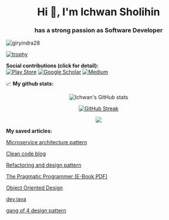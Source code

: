 <h1 align="center">Hi 👋, I'm Ichwan Sholihin</h1>
<h3 align="center">has a strong passion as Software Developer</h3>
<p align="left"> <img src="https://komarev.com/ghpvc/?username=giryindra28&label=Profile%20views&color=0e75b6&style=flat" alt="giryindra28" /> </p>

[![trophy](https://github-profile-trophy.vercel.app/?username=giryindra28&theme=radical)](https://github.com/ryo-ma/github-profile-trophy)

**Social contributions (click for detail):**  
[![Play Store](https://img.shields.io/badge/Google_Play-414141?style=for-the-badge&logo=google-play&logoColor=white)](https://play.google.com/store/apps/developer?id=Rohis+Natar+Dev&hl=en-ID)
[![Google Scholar](https://img.shields.io/badge/Google_Scholar-4285F4?style=for-the-badge&logo=google-scholar&logoColor=white)](https://scholar.google.com/citations?hl=en&user=Miy2UecAAAAJ)
[![Medium](https://img.shields.io/badge/Medium-12100E?style=for-the-badge&logo=medium&logoColor=white)](https://ichwansholihin.medium.com/)

📈 **My github stats:**  
<div align="center">

![Ichwan's GitHub stats](https://github-readme-stats.vercel.app/api?username=ichwansh03&show_icons=true&theme=tokyonight)

[![GitHub Streak](https://streak-stats.demolab.com/?user=ichwansh03&theme=tokyonight)](https://git.io/streak-stats)

![](https://github-profile-summary-cards.vercel.app/api/cards/profile-details?username=ichwansh03&theme=2077)
</div>

**My saved articles:**

[Microservice architecture pattern](https://microservices.io/patterns/microservices.html)

[Clean code blog](https://blog.cleancoder.com/uncle-bob/2012/08/13/the-clean-architecture.html)

[Refactoring and design pattern](https://refactoring.guru/refactoring)

[The Pragmatic Programmer (E-Book PDF)](https://www.cin.ufpe.br/~cavmj/104The%20Pragmatic%20Programmer,%20From%20Journeyman%20To%20Master%20-%20Andrew%20Hunt,%20David%20Thomas%20-%20Addison%20Wesley%20-%201999.pdf)

[Object Oriented Design](https://www.oodesign.com/)

[dev.java](https://dev.java/)

[gang of 4 design pattern](https://springframework.guru/gang-of-four-design-patterns/)
